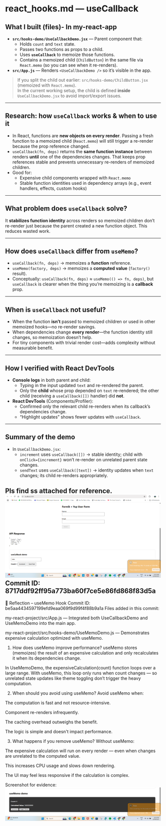 # react_hooks.md — useCallback

## What I built (files)- In my-react-app
- **`src/hooks-demo/UseCallbackDemo.jsx`** — Parent component that:
  - Holds `count` and `text` state.
  - Passes two functions as props to a child.
  - Uses **`useCallback`** to memoize those functions.
  - Contains a memoized child (`ChildButton`) in the same file via `React.memo` (so you can see when it re-renders).
- **`src/App.js`** — Renders `<UseCallbackDemo />` so it’s visible in the app.

> If you split the child out earlier: `src/hooks-demo/ChildButton.jsx` (memoized with `React.memo`).  
> In the current working setup, the child is defined **inside** `UseCallbackDemo.jsx` to avoid import/export issues.

---

## Research: how `useCallback` works & when to use it
- In React, functions are **new objects on every render**. Passing a fresh function to a memoized child (`React.memo`) will still trigger a re-render because the prop reference changed.
- `useCallback(fn, deps)` returns the **same function instance** between renders **until** one of the dependencies changes. That keeps prop references stable and prevents unnecessary re-renders of memoized children.
- Good for:
  - Expensive child components wrapped with `React.memo`
  - Stable function identities used in dependency arrays (e.g., event handlers, effects, custom hooks)

---

## What problem does `useCallback` solve?
It **stabilizes function identity** across renders so memoized children don’t re-render just because the parent created a new function object. This reduces wasted work.

---

## How does `useCallback` differ from `useMemo`?
- `useCallback(fn, deps)` → memoizes a **function** reference.
- `useMemo(factory, deps)` → memoizes a **computed value** (`factory()` result).
- Conceptually: `useCallback(fn, deps)` ≈ `useMemo(() => fn, deps)`, but `useCallback` is clearer when the thing you’re memoizing is a **callback** prop.

---

## When is `useCallback` not useful?
- When the function **isn’t** passed to memoized children or used in other memoized hooks—no re-render savings.
- When dependencies change **every render**—the function identity still changes, so memoization doesn’t help.
- For tiny components with trivial render cost—adds complexity without measurable benefit.

---

## How I verified with React DevTools
- **Console logs** in both parent and child:
  - Typing in the input updated `text` and re-rendered the parent.
  - Only the **child** whose prop depended on `text` re-rendered; the other child (receiving a `useCallback([])` handler) did **not**.
- **React DevTools** (Components/Profiler):
  - Confirmed only the relevant child re-renders when its callback’s dependencies change.
  - “Highlight updates” shows fewer updates with `useCallback`.

---

## Summary of the demo
- In `UseCallbackDemo.jsx`:
  - `increment` uses `useCallback([])` → stable identity; child with `onClick={increment}` won’t re-render on unrelated parent state changes.
  - `sendText` uses `useCallback([text])` → identity updates when `text` changes; its child re-renders appropriately.

Pls find ss attached for reference. 
![alt text](image-22.png)
Commit ID: 8717ddf92ff95a773ba60f7ce5e86fd868f83d5a 
-----

📄 Reflection – useMemo Hook
Commit ID: be5aa4434597199efd9eaa069f9d99f4f88b9a1a
Files added in this commit:

my-react-project/src/App.js — Integrated both UseCallbackDemo and UseMemoDemo into the main app.

my-react-project/src/hooks-demo/UseMemoDemo.js — Demonstrates expensive calculation optimized with useMemo.

1. How does useMemo improve performance?
useMemo stores (memoizes) the result of an expensive calculation and only recalculates it when its dependencies change.

In UseMemoDemo, the expensiveCalculation(count) function loops over a large range.
With useMemo, this loop only runs when count changes — so unrelated state updates like theme toggling don’t trigger the heavy computation.

2. When should you avoid using useMemo?
Avoid useMemo when:

The computation is fast and not resource-intensive.

Component re-renders infrequently.

The caching overhead outweighs the benefit.

The logic is simple and doesn't impact performance.

3. What happens if you remove useMemo?
Without useMemo:

The expensive calculation will run on every render — even when changes are unrelated to the computed value.

This increases CPU usage and slows down rendering.

The UI may feel less responsive if the calculation is complex.

Screenshot for evidence:
![alt text](image-23.png)